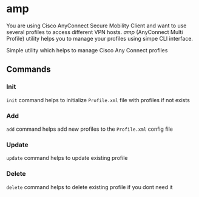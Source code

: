 # amp

You are using Cisco AnyConnect Secure Mobility Client and want to use several profiles to access different VPN hosts. *amp* (AnyConnect Multi Profile) utility helps you to manage your profiles using simpe CLI interface.

Simple utility which helps to manage Cisco Any Connect profiles

## Commands

### Init

`init` command helps to initialize `Profile.xml` file with profiles if not exists

### Add

`add` command helps add new profiles to the `Profile.xml` config file

### Update

`update` command helps to update existing profile

### Delete

`delete` command helps to delete existing profile if you dont need it
